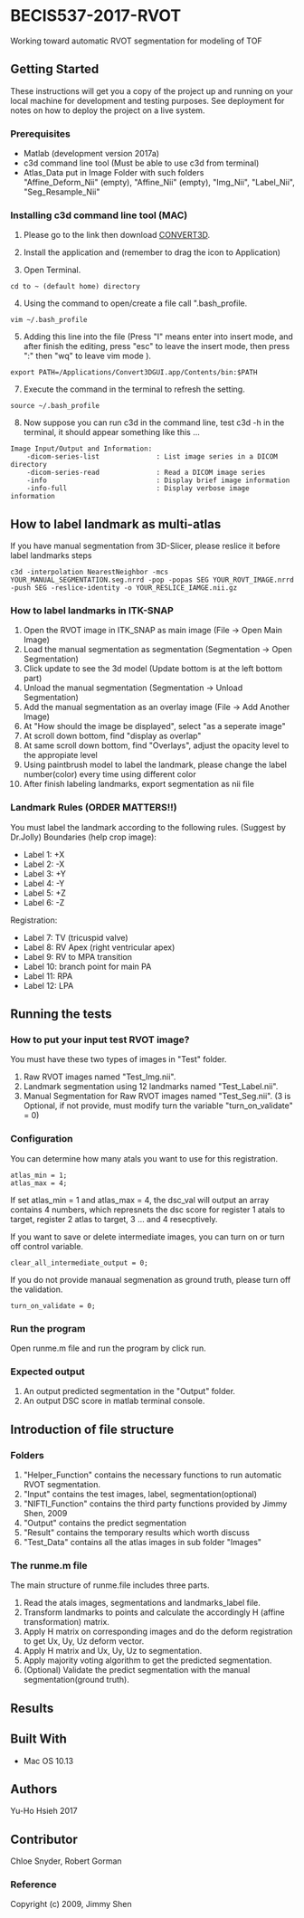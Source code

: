 # BECIS537-2017-RVOT

Working toward automatic RVOT segmentation for modeling of TOF

## Getting Started

These instructions will get you a copy of the project up and running on your local machine for development and testing purposes. See deployment for notes on how to deploy the project on a live system.


### Prerequisites
* Matlab (development version 2017a)
* c3d command line tool (Must be able to use c3d from terminal)
* Atlas_Data put in Image Folder with such folders  
"Affine_Deform_Nii" (empty), "Affine_Nii" (empty), "Img_Nii", "Label_Nii", "Seg_Resample_Nii"

### Installing c3d command line tool (MAC)

1. Please go to the link then download [CONVERT3D](http://www.itksnap.org/pmwiki/pmwiki.php?n=Downloads.C3D).

2. Install the application and (remember to drag the icon to Application)

3. Open Terminal.
```
cd to ~ (default home) directory
```

4. Using the command to open/create a file call ".bash_profile.
```
vim ~/.bash_profile
```

5. Adding this line into the file (Press "I" means enter into insert mode, and after finish the editing, press "esc" to leave the insert mode, then press ":" then "wq" to leave vim mode ).
```
export PATH=/Applications/Convert3DGUI.app/Contents/bin:$PATH
```

7. Execute the command in the terminal to refresh the setting.
```
source ~/.bash_profile
```

8. Now suppose you can run c3d in the command line, test c3d -h in the terminal, it should appear something like this ...

```
Image Input/Output and Information: 
    -dicom-series-list              : List image series in a DICOM directory
    -dicom-series-read              : Read a DICOM image series
    -info                           : Display brief image information        
    -info-full                      : Display verbose image information    
```


## How to label landmark as multi-atlas 

If you have manual segmentation from 3D-Slicer, please reslice it before label landmarks steps
```
c3d -interpolation NearestNeighbor -mcs YOUR_MANUAL_SEGMENTATION.seg.nrrd -pop -popas SEG YOUR_ROVT_IMAGE.nrrd -push SEG -reslice-identity -o YOUR_RESLICE_IAMGE.nii.gz
```


###  How to label landmarks in ITK-SNAP
1. Open the RVOT image in ITK_SNAP as main image (File -> Open Main Image)
2. Load the manual segmentation as segmentation (Segmentation -> Open Segmentation)
3. Click update to see the 3d model (Update bottom is at the left bottom part)
4. Unload the manual segmentation (Segmentation -> Unload Segmentation)
5. Add the manual segmentation as an overlay image (File -> Add Another Image)
6. At "How should the image be displayed", select "as a seperate image"
7. At scroll down bottom, find "display as overlap"
8. At same scroll down bottom, find "Overlays", adjust the opacity level to the appropiate level
9. Using paintbrush model to label the landmark, please change the label number(color) every time using different color
10. After finish labeling landmarks, export segmentation as nii file

### Landmark Rules (ORDER MATTERS!!)
You must label the landmark according to the following rules. (Suggest by Dr.Jolly)
Boundaries (help crop image):
* Label 1: +X
* Label 2: -X
* Label 3: +Y
* Label 4: -Y
* Label 5: +Z
* Label 6: -Z

Registration:
* Label 7: TV (tricuspid valve)
* Label 8: RV Apex (right ventricular apex)
* Label 9: RV to MPA transition
* Label 10: branch point for main PA
* Label 11: RPA
* Label 12: LPA



## Running the tests 

### How to put your input test RVOT image? 
You must have these two types of images in "Test" folder.
1. Raw RVOT images named "Test_Img.nii".
2. Landmark segmentation using 12 landmarks named "Test_Label.nii".
3. Manual Segmentation for Raw RVOT images named "Test_Seg.nii". 
(3 is Optional, if not provide, must modify turn the variable "turn_on_validate" = 0)

### Configuration
You can determine how many atals you want to use for this registration.
```
atlas_min = 1;
atlas_max = 4;
```
If set atlas_min = 1 and atlas_max = 4, the dsc_val will output an array contains 4 numbers, which represnets the dsc score for register 1 atals to target, register 2 atlas to target, 3 ... and 4 resecptively. 

If you want to save or delete intermediate images, you can turn on or turn off control variable.
```
clear_all_intermediate_output = 0;
```

If you do not provide manaual segmenation as ground truth, please turn off the validation.
```
turn_on_validate = 0;
```


### Run the program
Open runme.m file and run the program by click run.

### Expected output
1. An output predicted segmentation in the "Output" folder.
2. An output DSC score in matlab terminal console.


## Introduction of file structure 

### Folders
1. "Helper_Function" contains the necessary functions to run automatic RVOT segmentation.
2. "Input" contains the test images, label, segmentation(optional)
3. "NIFTI_Function" contains the third party functions provided by Jimmy Shen, 2009
4. "Output" contains the predict segmentation
5. "Result" contains the temporary results which worth discuss
7. "Test_Data" contains all the atlas images in sub folder "Images"

### The runme.m file
The main structure of runme.file includes three parts.
1. Read the atals images, segmentations and landmarks_label file.
2. Transform landmarks to points and calculate the accordingly H (affine transformation) matrix.
3. Apply H matrix on corresponding images and do the deform registration to get Ux, Uy, Uz deform vector.
4. Apply H matrix and Ux, Uy, Uz to segmentation.
5. Apply majority voting algorithm to get the predicted segmentation. 
6. (Optional) Validate the predict segmentation with the manual segmentation(ground truth). 

## Results


## Built With
*  Mac OS 10.13

## Authors
Yu-Ho Hsieh 2017

## Contributor
Chloe Snyder, Robert Gorman

### Reference
Copyright (c) 2009, Jimmy Shen


